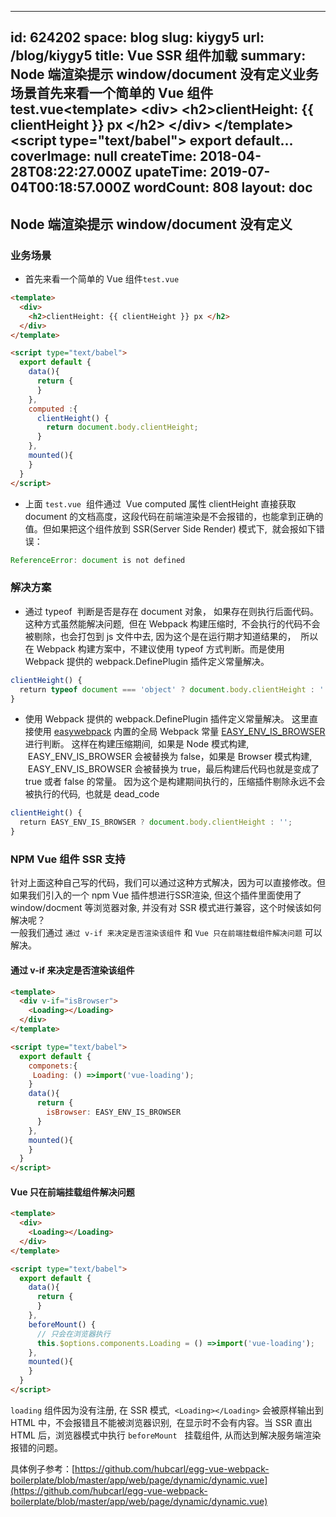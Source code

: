 
---
id: 624202
space: blog
slug: kiygy5
url: /blog/kiygy5
title: Vue SSR 组件加载
summary: Node 端渲染提示 window/document 没有定义业务场景首先来看一个简单的 Vue 组件test.vue&lt;template&gt;   &lt;div&gt;     &lt;h2&gt;clientHeight: {{ clientHeight }} px &lt;/h2&gt;   &lt;/div&gt; &lt;/template&gt;  &lt;script type=&quot;text/babel&quot;&gt;   export default...
coverImage: null
createTime: 2018-04-28T08:22:27.000Z 
upateTime: 2019-07-04T00:18:57.000Z
wordCount: 808
layout: doc
---

## Node 端渲染提示 window/document 没有定义


### 业务场景

- 首先来看一个简单的 Vue 组件`test.vue`


```html
<template>
  <div>
    <h2>clientHeight: {{ clientHeight }} px </h2>
  </div>
</template>

<script type="text/babel">
  export default {
    data(){
      return {
      }
    },
    computed :{
      clientHeight() {
        return document.body.clientHeight;
      }
    },
    mounted(){
    }
  }
</script>
```

- 上面 `test.vue`  组件通过  Vue computed 属性 clientHeight 直接获取 document 的文档高度，这段代码在前端渲染是不会报错的，也能拿到正确的值。但如果把这个组件放到 SSR(Server Side Render) 模式下,  就会报如下错误：


```javascript
ReferenceError: document is not defined
```


### 解决方案

- 通过 typeof  判断是否是存在 document 对象， 如果存在则执行后面代码。 这种方式虽然能解决问题,  但在 Webpack 构建压缩时,  不会执行的代码不会被剔除，也会打包到 js 文件中去, 因为这个是在运行期才知道结果的，  所以在 Webpack 构建方案中，不建议使用 typeof 方式判断。而是使用 Webpack 提供的 webpack.DefinePlugin 插件定义常量解决。


```javascript
clientHeight() {
  return typeof document === 'object' ? document.body.clientHeight : '';
}
```

- 使用 Webpack 提供的 webpack.DefinePlugin 插件定义常量解决。 这里直接使用 [easywebpack](https://github.com/hubcarl/easywebpack) 内置的全局 Webpack 常量 [EASY_ENV_IS_BROWSER](http://hubcarl.github.io/easywebpack/webpack/env) 进行判断。 这样在构建压缩期间,  如果是 Node 模式构建,  EASY_ENV_IS_BROWSER 会被替换为 false，如果是 Browser 模式构建,  EASY_ENV_IS_BROWSER 会被替换为 true，最后构建后代码也就是变成了 true 或者 false 的常量。 因为这个是构建期间执行的，压缩插件剔除永远不会被执行的代码,  也就是 dead_code


```javascript
clientHeight() {
  return EASY_ENV_IS_BROWSER ? document.body.clientHeight : '';
}
```



### NPM Vue 组件 SSR 支持

针对上面这种自己写的代码，我们可以通过这种方式解决，因为可以直接修改。但如果我们引入的一个 npm Vue 插件想进行SSR渲染, 但这个插件里面使用了 window/docment 等浏览器对象, 并没有对 SSR 模式进行兼容，这个时候该如何解决呢？<br />一般我们通过 `通过 v-if 来决定是否渲染该组件` 和 `Vue 只在前端挂载组件解决问题` 可以解决。


#### 通过 v-if 来决定是否渲染该组件

```html
<template>
  <div v-if="isBrowser">
    <Loading></Loading>
  </div>
</template>

<script type="text/babel">
  export default {
    componets:{
     Loading: () =>import('vue-loading');
    }
    data(){
      return {
        isBrowser: EASY_ENV_IS_BROWSER
      }
    },
    mounted(){
    }
  }
</script>
```


#### Vue 只在前端挂载组件解决问题

```html
<template>
  <div>
    <Loading></Loading>
  </div>
</template>

<script type="text/babel">
  export default {
    data(){
      return {
      }
    },
    beforeMount() {
      // 只会在浏览器执行  
      this.$options.components.Loading = () =>import('vue-loading');
    },
    mounted(){
    }
  }
</script>
```

`loading` 组件因为没有注册, 在 SSR 模式,  `<Loading></Loading>` 会被原样输出到 HTML 中，不会报错且不能被浏览器识别,  在显示时不会有内容。当 SSR 直出 HTML 后，浏览器模式中执行 `beforeMount`   挂载组件, 从而达到解决服务端渲染报错的问题。

具体例子参考：[https://github.com/hubcarl/egg-vue-webpack-boilerplate/blob/master/app/web/page/dynamic/dynamic.vue](https://github.com/hubcarl/egg-vue-webpack-boilerplate/blob/master/app/web/page/dynamic/dynamic.vue)

  